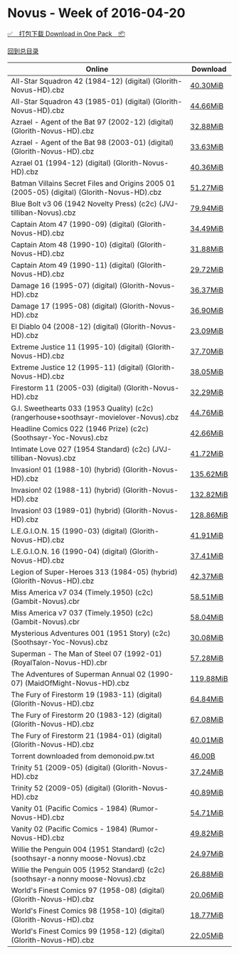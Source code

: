 # Novus - Week of 2016-04-20

[✅&emsp;打包下载 Download in One Pack&emsp;📦](https://pan.baidu.com/s/1kUNWxEJ)

[回到总目录](https://github.com/alicewish/markdown/blob/master/Catalogs.md)



Online | Download
--- | ---
All-Star Squadron 42 (1984-12) (digital) (Glorith-Novus-HD).cbz | [40.30MiB](https://pan.baidu.com/s/1kUNWxEJ#list/path=%2FNovus%20-%20Week%20of%202016%20Q2%2FNovus%20-%20Week%20of%202016-04-20%2F%E3%82%BF%E3%82%B5%E3%82%A6%E3%82%AD%E3%82%BD%E3%82%BF%E3%82%B9%E3%82%AF%E3%82%AA%E3%82%BB%E3%82%AA%E3%82%B7%E3%82%B5%E3%82%AD%E3%82%AD%E3%82%BB%E3%82%B1%E3%82%B7%E3%82%AD%E3%82%AA%E3%82%B3%E3%82%BF%E3%82%A4%E3%82%A8%E3%82%A4%E3%82%AF%E3%82%BF%E3%82%BF%E3%82%A8%E3%82%AA%E3%82%B7%E3%82%AA&parentPath=%2FNovus%20-%20Week%20of%202016%20Q2)
All-Star Squadron 43 (1985-01) (digital) (Glorith-Novus-HD).cbz | [44.66MiB](https://pan.baidu.com/s/1kUNWxEJ#list/path=%2FNovus%20-%20Week%20of%202016%20Q2%2FNovus%20-%20Week%20of%202016-04-20%2F%E3%82%AF%E3%82%BD%E3%82%B5%E3%82%BF%E3%82%BB%E3%82%B1%E3%82%BF%E3%82%B3%E3%82%BB%E3%82%A8%E3%82%AA%E3%82%AB%E3%82%B5%E3%82%BB%E3%82%B9%E3%82%AB%E3%82%A8%E3%82%AF%E3%82%B3%E3%82%BD%E3%82%A8%E3%82%BB%E3%82%AF%E3%82%AD%E3%82%B3%E3%82%B1%E3%82%A8%E3%82%A2%E3%82%AA%E3%82%AB%E3%82%B1%E3%82%A6&parentPath=%2FNovus%20-%20Week%20of%202016%20Q2)
Azrael - Agent of the Bat 97 (2002-12) (digital) (Glorith-Novus-HD).cbz | [32.88MiB](https://pan.baidu.com/s/1kUNWxEJ#list/path=%2FNovus%20-%20Week%20of%202016%20Q2%2FNovus%20-%20Week%20of%202016-04-20%2F%E3%82%B5%E3%82%BF%E3%82%BF%E3%82%AD%E3%82%B9%E3%82%BD%E3%82%AF%E3%82%BD%E3%82%A8%E3%82%A8%E3%82%AF%E3%82%AF%E3%82%B7%E3%82%B1%E3%82%A4%E3%82%B5%E3%82%AB%E3%82%B3%E3%82%BD%E3%82%BF%E3%82%AF%E3%82%BB%E3%82%B5%E3%82%B5%E3%82%B9%E3%82%A4%E3%82%AA%E3%82%A2%E3%82%AD%E3%82%A2%E3%82%B1%E3%82%AF&parentPath=%2FNovus%20-%20Week%20of%202016%20Q2)
Azrael - Agent of the Bat 98 (2003-01) (digital) (Glorith-Novus-HD).cbz | [33.63MiB](https://pan.baidu.com/s/1kUNWxEJ#list/path=%2FNovus%20-%20Week%20of%202016%20Q2%2FNovus%20-%20Week%20of%202016-04-20%2F%E3%82%A4%E3%82%BB%E3%82%BF%E3%82%AA%E3%82%B5%E3%82%AB%E3%82%A4%E3%82%AB%E3%82%B5%E3%82%AB%E3%82%A6%E3%82%BD%E3%82%B5%E3%82%B1%E3%82%AB%E3%82%A8%E3%82%A4%E3%82%BB%E3%82%BD%E3%82%AF%E3%82%AF%E3%82%A6%E3%82%BB%E3%82%B9%E3%82%B5%E3%82%AB%E3%82%AF%E3%82%BD%E3%82%AF%E3%82%BD%E3%82%AA%E3%82%B5&parentPath=%2FNovus%20-%20Week%20of%202016%20Q2)
Azrael 01 (1994-12) (digital) (Glorith-Novus-HD).cbz | [40.36MiB](https://pan.baidu.com/s/1kUNWxEJ#list/path=%2FNovus%20-%20Week%20of%202016%20Q2%2FNovus%20-%20Week%20of%202016-04-20%2F%E3%82%AA%E3%82%AF%E3%82%B3%E3%82%A2%E3%82%A2%E3%82%B9%E3%82%B9%E3%82%BF%E3%82%A2%E3%82%AB%E3%82%A4%E3%82%A4%E3%82%A6%E3%82%A8%E3%82%BB%E3%82%AA%E3%82%B3%E3%82%BF%E3%82%B7%E3%82%AA%E3%82%AD%E3%82%A8%E3%82%B9%E3%82%B7%E3%82%B1%E3%82%B9%E3%82%B1%E3%82%B5%E3%82%B1%E3%82%BB%E3%82%BB%E3%82%BD&parentPath=%2FNovus%20-%20Week%20of%202016%20Q2)
Batman Villains Secret Files and Origins 2005 01 (2005-05) (digital) (Glorith-Novus-HD).cbz | [51.27MiB](https://pan.baidu.com/s/1kUNWxEJ#list/path=%2FNovus%20-%20Week%20of%202016%20Q2%2FNovus%20-%20Week%20of%202016-04-20%2F%E3%82%B9%E3%82%B7%E3%82%A8%E3%82%BB%E3%82%B3%E3%82%B3%E3%82%B3%E3%82%BF%E3%82%AA%E3%82%B3%E3%82%A2%E3%82%A4%E3%82%B1%E3%82%A8%E3%82%B9%E3%82%B5%E3%82%BD%E3%82%B5%E3%82%A4%E3%82%B1%E3%82%AB%E3%82%A4%E3%82%B9%E3%82%A2%E3%82%B1%E3%82%B3%E3%82%A6%E3%82%A6%E3%82%AD%E3%82%AA%E3%82%AF%E3%82%AB&parentPath=%2FNovus%20-%20Week%20of%202016%20Q2)
Blue Bolt v3 06 (1942 Novelty Press) (c2c) (JVJ-tilliban-Novus).cbz | [79.94MiB](https://pan.baidu.com/s/1kUNWxEJ#list/path=%2FNovus%20-%20Week%20of%202016%20Q2%2FNovus%20-%20Week%20of%202016-04-20%2F%E3%82%AD%E3%82%BF%E3%82%A8%E3%82%AA%E3%82%AA%E3%82%B3%E3%82%AF%E3%82%B9%E3%82%A2%E3%82%AF%E3%82%A8%E3%82%AF%E3%82%A6%E3%82%B3%E3%82%AA%E3%82%B7%E3%82%B3%E3%82%AF%E3%82%BF%E3%82%B3%E3%82%B3%E3%82%BD%E3%82%BD%E3%82%B9%E3%82%AA%E3%82%AA%E3%82%AB%E3%82%AD%E3%82%B9%E3%82%B7%E3%82%B3%E3%82%B5&parentPath=%2FNovus%20-%20Week%20of%202016%20Q2)
Captain Atom 47 (1990-09) (digital) (Glorith-Novus-HD).cbz | [34.49MiB](https://pan.baidu.com/s/1kUNWxEJ#list/path=%2FNovus%20-%20Week%20of%202016%20Q2%2FNovus%20-%20Week%20of%202016-04-20%2F%E3%82%AD%E3%82%A6%E3%82%B7%E3%82%AF%E3%82%BF%E3%82%BB%E3%82%BF%E3%82%AF%E3%82%B7%E3%82%AB%E3%82%BF%E3%82%A6%E3%82%AB%E3%82%A2%E3%82%AF%E3%82%AF%E3%82%B7%E3%82%A2%E3%82%BB%E3%82%BB%E3%82%A6%E3%82%AD%E3%82%AD%E3%82%BF%E3%82%A8%E3%82%AB%E3%82%A8%E3%82%A6%E3%82%A6%E3%82%A6%E3%82%B5%E3%82%AD&parentPath=%2FNovus%20-%20Week%20of%202016%20Q2)
Captain Atom 48 (1990-10) (digital) (Glorith-Novus-HD).cbz | [31.88MiB](https://pan.baidu.com/s/1kUNWxEJ#list/path=%2FNovus%20-%20Week%20of%202016%20Q2%2FNovus%20-%20Week%20of%202016-04-20%2F%E3%82%A4%E3%82%AB%E3%82%A6%E3%82%AB%E3%82%B5%E3%82%A4%E3%82%B3%E3%82%AF%E3%82%A6%E3%82%B9%E3%82%A2%E3%82%A8%E3%82%AF%E3%82%A2%E3%82%AA%E3%82%AB%E3%82%B7%E3%82%BB%E3%82%AD%E3%82%B3%E3%82%B7%E3%82%A4%E3%82%A6%E3%82%B9%E3%82%B7%E3%82%B9%E3%82%A4%E3%82%B3%E3%82%B1%E3%82%B7%E3%82%BD%E3%82%AA&parentPath=%2FNovus%20-%20Week%20of%202016%20Q2)
Captain Atom 49 (1990-11) (digital) (Glorith-Novus-HD).cbz | [29.72MiB](https://pan.baidu.com/s/1kUNWxEJ#list/path=%2FNovus%20-%20Week%20of%202016%20Q2%2FNovus%20-%20Week%20of%202016-04-20%2F%E3%82%B3%E3%82%AD%E3%82%AD%E3%82%AD%E3%82%B7%E3%82%B3%E3%82%A8%E3%82%B7%E3%82%B5%E3%82%A6%E3%82%B5%E3%82%B3%E3%82%BB%E3%82%BF%E3%82%A6%E3%82%B3%E3%82%BF%E3%82%A6%E3%82%AD%E3%82%B1%E3%82%AF%E3%82%AD%E3%82%AA%E3%82%BB%E3%82%B1%E3%82%A2%E3%82%AA%E3%82%AA%E3%82%AB%E3%82%B1%E3%82%AF%E3%82%BD&parentPath=%2FNovus%20-%20Week%20of%202016%20Q2)
Damage 16 (1995-07) (digital) (Glorith-Novus-HD).cbz | [36.37MiB](https://pan.baidu.com/s/1kUNWxEJ#list/path=%2FNovus%20-%20Week%20of%202016%20Q2%2FNovus%20-%20Week%20of%202016-04-20%2F%E3%82%BF%E3%82%B9%E3%82%A2%E3%82%B3%E3%82%B5%E3%82%B9%E3%82%B1%E3%82%BF%E3%82%A6%E3%82%B9%E3%82%AF%E3%82%AD%E3%82%A8%E3%82%A2%E3%82%B1%E3%82%B9%E3%82%AA%E3%82%A2%E3%82%B7%E3%82%AB%E3%82%BB%E3%82%B7%E3%82%A2%E3%82%AB%E3%82%A6%E3%82%AF%E3%82%A8%E3%82%A4%E3%82%A8%E3%82%B3%E3%82%AF%E3%82%A2&parentPath=%2FNovus%20-%20Week%20of%202016%20Q2)
Damage 17 (1995-08) (digital) (Glorith-Novus-HD).cbz | [36.90MiB](https://pan.baidu.com/s/1kUNWxEJ#list/path=%2FNovus%20-%20Week%20of%202016%20Q2%2FNovus%20-%20Week%20of%202016-04-20%2F%E3%82%BB%E3%82%A8%E3%82%A8%E3%82%B3%E3%82%B5%E3%82%B1%E3%82%B7%E3%82%B3%E3%82%BB%E3%82%BD%E3%82%B9%E3%82%B3%E3%82%AD%E3%82%B3%E3%82%B3%E3%82%AD%E3%82%AF%E3%82%BB%E3%82%A6%E3%82%BD%E3%82%A2%E3%82%BF%E3%82%AA%E3%82%A6%E3%82%B9%E3%82%AB%E3%82%BF%E3%82%BB%E3%82%A2%E3%82%BB%E3%82%AB%E3%82%BF&parentPath=%2FNovus%20-%20Week%20of%202016%20Q2)
El Diablo 04 (2008-12) (digital) (Glorith-Novus-HD).cbz | [23.09MiB](https://pan.baidu.com/s/1kUNWxEJ#list/path=%2FNovus%20-%20Week%20of%202016%20Q2%2FNovus%20-%20Week%20of%202016-04-20%2F%E3%82%A4%E3%82%BF%E3%82%B1%E3%82%B5%E3%82%A6%E3%82%BB%E3%82%AF%E3%82%B1%E3%82%A6%E3%82%BD%E3%82%AA%E3%82%B1%E3%82%BB%E3%82%BB%E3%82%B1%E3%82%B3%E3%82%B5%E3%82%BF%E3%82%A8%E3%82%A4%E3%82%B3%E3%82%A8%E3%82%A8%E3%82%AA%E3%82%AF%E3%82%A2%E3%82%AA%E3%82%B7%E3%82%A8%E3%82%A8%E3%82%BF%E3%82%BF&parentPath=%2FNovus%20-%20Week%20of%202016%20Q2)
Extreme Justice 11 (1995-10) (digital) (Glorith-Novus-HD).cbz | [37.70MiB](https://pan.baidu.com/s/1kUNWxEJ#list/path=%2FNovus%20-%20Week%20of%202016%20Q2%2FNovus%20-%20Week%20of%202016-04-20%2F%E3%82%A2%E3%82%B3%E3%82%B5%E3%82%BB%E3%82%A4%E3%82%AB%E3%82%AB%E3%82%B3%E3%82%B7%E3%82%BF%E3%82%A6%E3%82%A4%E3%82%AB%E3%82%A2%E3%82%AA%E3%82%A6%E3%82%A2%E3%82%B3%E3%82%B3%E3%82%B1%E3%82%B5%E3%82%AF%E3%82%AA%E3%82%B5%E3%82%B3%E3%82%B7%E3%82%A4%E3%82%AA%E3%82%AA%E3%82%AB%E3%82%B9%E3%82%BD&parentPath=%2FNovus%20-%20Week%20of%202016%20Q2)
Extreme Justice 12 (1995-11) (digital) (Glorith-Novus-HD).cbz | [38.05MiB](https://pan.baidu.com/s/1kUNWxEJ#list/path=%2FNovus%20-%20Week%20of%202016%20Q2%2FNovus%20-%20Week%20of%202016-04-20%2F%E3%82%B7%E3%82%AB%E3%82%AF%E3%82%BB%E3%82%B1%E3%82%AB%E3%82%A4%E3%82%BD%E3%82%AA%E3%82%AB%E3%82%B1%E3%82%BF%E3%82%AF%E3%82%AD%E3%82%A6%E3%82%B1%E3%82%A2%E3%82%AF%E3%82%B3%E3%82%AB%E3%82%BD%E3%82%AF%E3%82%A4%E3%82%BB%E3%82%A2%E3%82%B3%E3%82%B1%E3%82%A8%E3%82%B1%E3%82%B5%E3%82%AA%E3%82%B1&parentPath=%2FNovus%20-%20Week%20of%202016%20Q2)
Firestorm 11 (2005-03) (digital) (Glorith-Novus-HD).cbz | [32.29MiB](https://pan.baidu.com/s/1kUNWxEJ#list/path=%2FNovus%20-%20Week%20of%202016%20Q2%2FNovus%20-%20Week%20of%202016-04-20%2F%E3%82%B5%E3%82%B1%E3%82%AD%E3%82%BD%E3%82%AA%E3%82%B3%E3%82%AA%E3%82%B1%E3%82%A8%E3%82%B5%E3%82%AF%E3%82%AD%E3%82%AF%E3%82%BF%E3%82%BD%E3%82%A2%E3%82%B1%E3%82%BD%E3%82%A2%E3%82%B7%E3%82%BD%E3%82%BD%E3%82%BD%E3%82%B5%E3%82%B1%E3%82%A8%E3%82%AA%E3%82%B9%E3%82%B5%E3%82%BB%E3%82%AD%E3%82%A2&parentPath=%2FNovus%20-%20Week%20of%202016%20Q2)
G.I. Sweethearts 033 (1953 Quality) (c2c) (rangerhouse+soothsayr-movielover-Novus).cbz | [44.76MiB](https://pan.baidu.com/s/1kUNWxEJ#list/path=%2FNovus%20-%20Week%20of%202016%20Q2%2FNovus%20-%20Week%20of%202016-04-20%2F%E3%82%B5%E3%82%AA%E3%82%A6%E3%82%BD%E3%82%BD%E3%82%A2%E3%82%AD%E3%82%BD%E3%82%A6%E3%82%B1%E3%82%A6%E3%82%BF%E3%82%A4%E3%82%A6%E3%82%AB%E3%82%A2%E3%82%AB%E3%82%AB%E3%82%AD%E3%82%A6%E3%82%AF%E3%82%AD%E3%82%A8%E3%82%BB%E3%82%B7%E3%82%AD%E3%82%B3%E3%82%AA%E3%82%A2%E3%82%AA%E3%82%BD%E3%82%AA&parentPath=%2FNovus%20-%20Week%20of%202016%20Q2)
Headline Comics 022 (1946 Prize) (c2c) (Soothsayr-Yoc-Novus).cbz | [42.66MiB](https://pan.baidu.com/s/1kUNWxEJ#list/path=%2FNovus%20-%20Week%20of%202016%20Q2%2FNovus%20-%20Week%20of%202016-04-20%2F%E3%82%BB%E3%82%B3%E3%82%AA%E3%82%AD%E3%82%AF%E3%82%AA%E3%82%AF%E3%82%B3%E3%82%BF%E3%82%AD%E3%82%AB%E3%82%B1%E3%82%B3%E3%82%BB%E3%82%AA%E3%82%A2%E3%82%A4%E3%82%B3%E3%82%A8%E3%82%BD%E3%82%A2%E3%82%B9%E3%82%BF%E3%82%AF%E3%82%BD%E3%82%A2%E3%82%A2%E3%82%B3%E3%82%AA%E3%82%B7%E3%82%AA%E3%82%AB&parentPath=%2FNovus%20-%20Week%20of%202016%20Q2)
Intimate Love 027 (1954 Standard) (c2c) (JVJ-tilliban-Novus).cbz | [41.72MiB](https://pan.baidu.com/s/1kUNWxEJ#list/path=%2FNovus%20-%20Week%20of%202016%20Q2%2FNovus%20-%20Week%20of%202016-04-20%2F%E3%82%B9%E3%82%A6%E3%82%BD%E3%82%BD%E3%82%AA%E3%82%AF%E3%82%B5%E3%82%B1%E3%82%B9%E3%82%B9%E3%82%AA%E3%82%AA%E3%82%AD%E3%82%B5%E3%82%AA%E3%82%AF%E3%82%A2%E3%82%A2%E3%82%B9%E3%82%B7%E3%82%B5%E3%82%BB%E3%82%BF%E3%82%BB%E3%82%AF%E3%82%BB%E3%82%BF%E3%82%B3%E3%82%AF%E3%82%AA%E3%82%AD%E3%82%AA&parentPath=%2FNovus%20-%20Week%20of%202016%20Q2)
Invasion! 01 (1988-10) (hybrid) (Glorith-Novus-HD).cbz | [135.62MiB](https://pan.baidu.com/s/1kUNWxEJ#list/path=%2FNovus%20-%20Week%20of%202016%20Q2%2FNovus%20-%20Week%20of%202016-04-20%2F%E3%82%B3%E3%82%BD%E3%82%AB%E3%82%AA%E3%82%B5%E3%82%A6%E3%82%AB%E3%82%AB%E3%82%AF%E3%82%B5%E3%82%BB%E3%82%B1%E3%82%B1%E3%82%B9%E3%82%A4%E3%82%B5%E3%82%B5%E3%82%AB%E3%82%A2%E3%82%AF%E3%82%B9%E3%82%AA%E3%82%BD%E3%82%AB%E3%82%B9%E3%82%A4%E3%82%A4%E3%82%AF%E3%82%BF%E3%82%A8%E3%82%AD%E3%82%AF&parentPath=%2FNovus%20-%20Week%20of%202016%20Q2)
Invasion! 02 (1988-11) (hybrid) (Glorith-Novus-HD).cbz | [132.82MiB](https://pan.baidu.com/s/1kUNWxEJ#list/path=%2FNovus%20-%20Week%20of%202016%20Q2%2FNovus%20-%20Week%20of%202016-04-20%2F%E3%82%BD%E3%82%BF%E3%82%A4%E3%82%BF%E3%82%AB%E3%82%B1%E3%82%B1%E3%82%B3%E3%82%A8%E3%82%A2%E3%82%AA%E3%82%BD%E3%82%A6%E3%82%A2%E3%82%A4%E3%82%A6%E3%82%A4%E3%82%A2%E3%82%A8%E3%82%B7%E3%82%BF%E3%82%AA%E3%82%A2%E3%82%BD%E3%82%A4%E3%82%B3%E3%82%B9%E3%82%BB%E3%82%BF%E3%82%A6%E3%82%B9%E3%82%A8&parentPath=%2FNovus%20-%20Week%20of%202016%20Q2)
Invasion! 03 (1989-01) (hybrid) (Glorith-Novus-HD).cbz | [128.86MiB](https://pan.baidu.com/s/1kUNWxEJ#list/path=%2FNovus%20-%20Week%20of%202016%20Q2%2FNovus%20-%20Week%20of%202016-04-20%2F%E3%82%A2%E3%82%BD%E3%82%A8%E3%82%BB%E3%82%A2%E3%82%BF%E3%82%AA%E3%82%AD%E3%82%B7%E3%82%AB%E3%82%A8%E3%82%AA%E3%82%B1%E3%82%A8%E3%82%BF%E3%82%AD%E3%82%B7%E3%82%A2%E3%82%AA%E3%82%A4%E3%82%BB%E3%82%A2%E3%82%BB%E3%82%AB%E3%82%AB%E3%82%A6%E3%82%B5%E3%82%B5%E3%82%AF%E3%82%AD%E3%82%BB%E3%82%A2&parentPath=%2FNovus%20-%20Week%20of%202016%20Q2)
L.E.G.I.O.N. 15 (1990-03) (digital) (Glorith-Novus-HD).cbz | [41.91MiB](https://pan.baidu.com/s/1kUNWxEJ#list/path=%2FNovus%20-%20Week%20of%202016%20Q2%2FNovus%20-%20Week%20of%202016-04-20%2F%E3%82%A8%E3%82%B3%E3%82%AB%E3%82%A2%E3%82%AF%E3%82%AA%E3%82%AA%E3%82%B3%E3%82%BF%E3%82%AD%E3%82%BF%E3%82%AA%E3%82%BF%E3%82%BD%E3%82%BD%E3%82%B5%E3%82%BB%E3%82%BB%E3%82%A4%E3%82%A2%E3%82%BD%E3%82%B5%E3%82%AF%E3%82%B3%E3%82%B9%E3%82%AA%E3%82%BD%E3%82%AA%E3%82%B7%E3%82%A4%E3%82%B3%E3%82%BB&parentPath=%2FNovus%20-%20Week%20of%202016%20Q2)
L.E.G.I.O.N. 16 (1990-04) (digital) (Glorith-Novus-HD).cbz | [37.41MiB](https://pan.baidu.com/s/1kUNWxEJ#list/path=%2FNovus%20-%20Week%20of%202016%20Q2%2FNovus%20-%20Week%20of%202016-04-20%2F%E3%82%AA%E3%82%BD%E3%82%A8%E3%82%A6%E3%82%AA%E3%82%A2%E3%82%BB%E3%82%AF%E3%82%B7%E3%82%BF%E3%82%AD%E3%82%BD%E3%82%AF%E3%82%A6%E3%82%B7%E3%82%B1%E3%82%BB%E3%82%B1%E3%82%AA%E3%82%A6%E3%82%BB%E3%82%AF%E3%82%AF%E3%82%B9%E3%82%AB%E3%82%B5%E3%82%A4%E3%82%AA%E3%82%A6%E3%82%B7%E3%82%A8%E3%82%BF&parentPath=%2FNovus%20-%20Week%20of%202016%20Q2)
Legion of Super-Heroes 313 (1984-05) (hybrid) (Glorith-Novus-HD).cbz | [42.37MiB](https://pan.baidu.com/s/1kUNWxEJ#list/path=%2FNovus%20-%20Week%20of%202016%20Q2%2FNovus%20-%20Week%20of%202016-04-20%2F%E3%82%A4%E3%82%B7%E3%82%BD%E3%82%A2%E3%82%AA%E3%82%AB%E3%82%AB%E3%82%BB%E3%82%BD%E3%82%B1%E3%82%AB%E3%82%A2%E3%82%A2%E3%82%A2%E3%82%A2%E3%82%B3%E3%82%AA%E3%82%AD%E3%82%BB%E3%82%A4%E3%82%AF%E3%82%B5%E3%82%A4%E3%82%A6%E3%82%A2%E3%82%AB%E3%82%A4%E3%82%AA%E3%82%B7%E3%82%AA%E3%82%B1%E3%82%B7&parentPath=%2FNovus%20-%20Week%20of%202016%20Q2)
Miss America v7 034 (Timely.1950) (c2c) (Gambit-Novus).cbr | [58.51MiB](https://pan.baidu.com/s/1kUNWxEJ#list/path=%2FNovus%20-%20Week%20of%202016%20Q2%2FNovus%20-%20Week%20of%202016-04-20%2F%E3%82%B9%E3%82%B9%E3%82%B5%E3%82%A6%E3%82%AD%E3%82%B5%E3%82%BD%E3%82%AD%E3%82%BB%E3%82%B7%E3%82%BD%E3%82%B9%E3%82%BF%E3%82%A4%E3%82%B7%E3%82%BF%E3%82%B7%E3%82%BD%E3%82%BF%E3%82%B1%E3%82%AF%E3%82%B3%E3%82%A2%E3%82%BD%E3%82%BB%E3%82%BF%E3%82%B7%E3%82%B1%E3%82%AD%E3%82%BB%E3%82%B7%E3%82%BB&parentPath=%2FNovus%20-%20Week%20of%202016%20Q2)
Miss America v7 037 (Timely.1950) (c2c) (Gambit-Novus).cbr | [58.04MiB](https://pan.baidu.com/s/1kUNWxEJ#list/path=%2FNovus%20-%20Week%20of%202016%20Q2%2FNovus%20-%20Week%20of%202016-04-20%2F%E3%82%BB%E3%82%AB%E3%82%B5%E3%82%AD%E3%82%BF%E3%82%B5%E3%82%AB%E3%82%BF%E3%82%B3%E3%82%A4%E3%82%AB%E3%82%AB%E3%82%BD%E3%82%A2%E3%82%A4%E3%82%AF%E3%82%AA%E3%82%AF%E3%82%B5%E3%82%AA%E3%82%A8%E3%82%A8%E3%82%B3%E3%82%B7%E3%82%BD%E3%82%A4%E3%82%B9%E3%82%A2%E3%82%B1%E3%82%A6%E3%82%A8%E3%82%A8&parentPath=%2FNovus%20-%20Week%20of%202016%20Q2)
Mysterious Adventures 001 (1951 Story) (c2c) (Soothsayr-Yoc-Novus).cbz | [30.08MiB](https://pan.baidu.com/s/1kUNWxEJ#list/path=%2FNovus%20-%20Week%20of%202016%20Q2%2FNovus%20-%20Week%20of%202016-04-20%2F%E3%82%B1%E3%82%A2%E3%82%A2%E3%82%A4%E3%82%BD%E3%82%A2%E3%82%AF%E3%82%BB%E3%82%A2%E3%82%B1%E3%82%A8%E3%82%A2%E3%82%AB%E3%82%B1%E3%82%AB%E3%82%B9%E3%82%B7%E3%82%BD%E3%82%BF%E3%82%A4%E3%82%B1%E3%82%AF%E3%82%B3%E3%82%BF%E3%82%AA%E3%82%A4%E3%82%B5%E3%82%BF%E3%82%BB%E3%82%A6%E3%82%B5%E3%82%BB&parentPath=%2FNovus%20-%20Week%20of%202016%20Q2)
Superman - The Man of Steel 07 (1992-01) (RoyalTalon-Novus-HD).cbr | [57.28MiB](https://pan.baidu.com/s/1kUNWxEJ#list/path=%2FNovus%20-%20Week%20of%202016%20Q2%2FNovus%20-%20Week%20of%202016-04-20%2F%E3%82%BB%E3%82%BB%E3%82%BB%E3%82%AF%E3%82%BB%E3%82%AA%E3%82%B3%E3%82%A6%E3%82%B7%E3%82%A8%E3%82%BF%E3%82%AA%E3%82%A2%E3%82%AA%E3%82%B3%E3%82%A4%E3%82%BB%E3%82%AA%E3%82%AA%E3%82%B1%E3%82%B3%E3%82%AD%E3%82%B1%E3%82%B1%E3%82%A6%E3%82%BB%E3%82%A8%E3%82%B9%E3%82%AA%E3%82%BF%E3%82%A2%E3%82%AD&parentPath=%2FNovus%20-%20Week%20of%202016%20Q2)
The Adventures of Superman Annual 02 (1990-07) (MaidOfMight-Novus-HD).cbz | [119.88MiB](https://pan.baidu.com/s/1kUNWxEJ#list/path=%2FNovus%20-%20Week%20of%202016%20Q2%2FNovus%20-%20Week%20of%202016-04-20%2F%E3%82%B7%E3%82%B1%E3%82%B5%E3%82%B1%E3%82%AF%E3%82%AF%E3%82%B9%E3%82%B7%E3%82%AF%E3%82%BB%E3%82%A2%E3%82%AB%E3%82%B1%E3%82%BD%E3%82%BF%E3%82%BD%E3%82%B1%E3%82%BD%E3%82%AF%E3%82%BD%E3%82%BF%E3%82%AB%E3%82%B5%E3%82%A8%E3%82%B9%E3%82%AB%E3%82%A4%E3%82%B3%E3%82%AA%E3%82%A6%E3%82%B7%E3%82%AB&parentPath=%2FNovus%20-%20Week%20of%202016%20Q2)
The Fury of Firestorm 19 (1983-11) (digital) (Glorith-Novus-HD).cbz | [64.84MiB](https://pan.baidu.com/s/1kUNWxEJ#list/path=%2FNovus%20-%20Week%20of%202016%20Q2%2FNovus%20-%20Week%20of%202016-04-20%2F%E3%82%A8%E3%82%A8%E3%82%AF%E3%82%A4%E3%82%A8%E3%82%BD%E3%82%AA%E3%82%A4%E3%82%A6%E3%82%B9%E3%82%BB%E3%82%AF%E3%82%A2%E3%82%AB%E3%82%B3%E3%82%B9%E3%82%AF%E3%82%AF%E3%82%AF%E3%82%AF%E3%82%AF%E3%82%A2%E3%82%B1%E3%82%B7%E3%82%B3%E3%82%B1%E3%82%AB%E3%82%A4%E3%82%A4%E3%82%AF%E3%82%B3%E3%82%BD&parentPath=%2FNovus%20-%20Week%20of%202016%20Q2)
The Fury of Firestorm 20 (1983-12) (digital) (Glorith-Novus-HD).cbz | [67.08MiB](https://pan.baidu.com/s/1kUNWxEJ#list/path=%2FNovus%20-%20Week%20of%202016%20Q2%2FNovus%20-%20Week%20of%202016-04-20%2F%E3%82%B9%E3%82%B5%E3%82%AA%E3%82%AF%E3%82%A2%E3%82%A8%E3%82%A8%E3%82%BB%E3%82%A6%E3%82%AB%E3%82%A6%E3%82%BB%E3%82%B9%E3%82%BF%E3%82%A8%E3%82%A6%E3%82%AF%E3%82%B3%E3%82%BB%E3%82%AB%E3%82%A4%E3%82%B9%E3%82%AF%E3%82%B7%E3%82%B3%E3%82%B7%E3%82%B5%E3%82%A2%E3%82%B1%E3%82%A2%E3%82%AF%E3%82%AF&parentPath=%2FNovus%20-%20Week%20of%202016%20Q2)
The Fury of Firestorm 21 (1984-01) (digital) (Glorith-Novus-HD).cbz | [40.01MiB](https://pan.baidu.com/s/1kUNWxEJ#list/path=%2FNovus%20-%20Week%20of%202016%20Q2%2FNovus%20-%20Week%20of%202016-04-20%2F%E3%82%B9%E3%82%A2%E3%82%A2%E3%82%B5%E3%82%BF%E3%82%AB%E3%82%A4%E3%82%A2%E3%82%BF%E3%82%B1%E3%82%BF%E3%82%B9%E3%82%AB%E3%82%AF%E3%82%AB%E3%82%BF%E3%82%B5%E3%82%BB%E3%82%A8%E3%82%B1%E3%82%B1%E3%82%B7%E3%82%B7%E3%82%B9%E3%82%B3%E3%82%AB%E3%82%B3%E3%82%AF%E3%82%B1%E3%82%AB%E3%82%B3%E3%82%B9&parentPath=%2FNovus%20-%20Week%20of%202016%20Q2)
Torrent downloaded from demonoid.pw.txt | [46.00B](https://pan.baidu.com/s/1kUNWxEJ#list/path=%2FNovus%20-%20Week%20of%202016%20Q2%2FNovus%20-%20Week%20of%202016-04-20%2F%E3%82%B1%E3%82%BF%E3%82%B1%E3%82%A2%E3%82%B1%E3%82%B7%E3%82%BB%E3%82%AA%E3%82%B1%E3%82%BD%E3%82%AA%E3%82%A8%E3%82%BF%E3%82%A6%E3%82%A4%E3%82%AF%E3%82%B3%E3%82%AA%E3%82%B5%E3%82%B5%E3%82%BF%E3%82%B7%E3%82%A4%E3%82%A8%E3%82%A4%E3%82%A8%E3%82%B3%E3%82%A4%E3%82%BF%E3%82%B7%E3%82%BF%E3%82%A6&parentPath=%2FNovus%20-%20Week%20of%202016%20Q2)
Trinity 51 (2009-05) (digital) (Glorith-Novus-HD).cbz | [37.24MiB](https://pan.baidu.com/s/1kUNWxEJ#list/path=%2FNovus%20-%20Week%20of%202016%20Q2%2FNovus%20-%20Week%20of%202016-04-20%2F%E3%82%B7%E3%82%BD%E3%82%AA%E3%82%A4%E3%82%B9%E3%82%A4%E3%82%B7%E3%82%B3%E3%82%B3%E3%82%AA%E3%82%B3%E3%82%B9%E3%82%B1%E3%82%B5%E3%82%A4%E3%82%A6%E3%82%AA%E3%82%B7%E3%82%AD%E3%82%B5%E3%82%AD%E3%82%AD%E3%82%BF%E3%82%BD%E3%82%AA%E3%82%AD%E3%82%B1%E3%82%AD%E3%82%BF%E3%82%B9%E3%82%A8%E3%82%BD&parentPath=%2FNovus%20-%20Week%20of%202016%20Q2)
Trinity 52 (2009-05) (digital) (Glorith-Novus-HD).cbz | [40.89MiB](https://pan.baidu.com/s/1kUNWxEJ#list/path=%2FNovus%20-%20Week%20of%202016%20Q2%2FNovus%20-%20Week%20of%202016-04-20%2F%E3%82%A4%E3%82%B7%E3%82%AD%E3%82%A8%E3%82%AB%E3%82%AD%E3%82%A2%E3%82%AD%E3%82%B9%E3%82%A4%E3%82%A6%E3%82%A4%E3%82%A2%E3%82%BF%E3%82%AB%E3%82%B1%E3%82%AF%E3%82%B5%E3%82%A6%E3%82%AD%E3%82%A2%E3%82%B1%E3%82%AB%E3%82%BF%E3%82%A6%E3%82%A4%E3%82%BD%E3%82%AD%E3%82%A8%E3%82%B3%E3%82%AD%E3%82%A2&parentPath=%2FNovus%20-%20Week%20of%202016%20Q2)
Vanity 01 (Pacific Comics - 1984) (Rumor-Novus-HD).cbz | [54.71MiB](https://pan.baidu.com/s/1kUNWxEJ#list/path=%2FNovus%20-%20Week%20of%202016%20Q2%2FNovus%20-%20Week%20of%202016-04-20%2F%E3%82%AA%E3%82%B1%E3%82%AD%E3%82%B7%E3%82%B5%E3%82%A6%E3%82%A8%E3%82%A6%E3%82%B7%E3%82%B7%E3%82%B7%E3%82%AF%E3%82%BD%E3%82%BF%E3%82%AA%E3%82%AA%E3%82%BB%E3%82%BF%E3%82%B7%E3%82%B7%E3%82%AD%E3%82%A6%E3%82%AF%E3%82%B5%E3%82%BF%E3%82%AA%E3%82%A2%E3%82%B3%E3%82%AF%E3%82%A4%E3%82%AD%E3%82%A2&parentPath=%2FNovus%20-%20Week%20of%202016%20Q2)
Vanity 02 (Pacific Comics - 1984) (Rumor-Novus-HD).cbz | [49.82MiB](https://pan.baidu.com/s/1kUNWxEJ#list/path=%2FNovus%20-%20Week%20of%202016%20Q2%2FNovus%20-%20Week%20of%202016-04-20%2F%E3%82%A2%E3%82%BF%E3%82%B7%E3%82%BD%E3%82%AF%E3%82%A4%E3%82%A8%E3%82%AB%E3%82%BB%E3%82%B3%E3%82%A8%E3%82%B5%E3%82%BF%E3%82%BB%E3%82%A2%E3%82%B3%E3%82%AD%E3%82%A8%E3%82%B7%E3%82%B9%E3%82%A4%E3%82%BF%E3%82%A6%E3%82%B7%E3%82%B9%E3%82%BD%E3%82%BB%E3%82%AA%E3%82%BF%E3%82%B1%E3%82%AB%E3%82%B7&parentPath=%2FNovus%20-%20Week%20of%202016%20Q2)
Willie the Penguin 004 (1951 Standard) (c2c) (soothsayr-a nonny moose-Novus).cbz | [24.97MiB](https://pan.baidu.com/s/1kUNWxEJ#list/path=%2FNovus%20-%20Week%20of%202016%20Q2%2FNovus%20-%20Week%20of%202016-04-20%2F%E3%82%B7%E3%82%AA%E3%82%B3%E3%82%BB%E3%82%AA%E3%82%BB%E3%82%B9%E3%82%AF%E3%82%A4%E3%82%A2%E3%82%B3%E3%82%B9%E3%82%B5%E3%82%B3%E3%82%B1%E3%82%BB%E3%82%AD%E3%82%AB%E3%82%AB%E3%82%AD%E3%82%AF%E3%82%A2%E3%82%B5%E3%82%B1%E3%82%B1%E3%82%B7%E3%82%B5%E3%82%A4%E3%82%AD%E3%82%AB%E3%82%BD%E3%82%A8&parentPath=%2FNovus%20-%20Week%20of%202016%20Q2)
Willie the Penguin 005 (1952 Standard) (c2c) (soothsayr-a nonny moose-Novus).cbz | [26.88MiB](https://pan.baidu.com/s/1kUNWxEJ#list/path=%2FNovus%20-%20Week%20of%202016%20Q2%2FNovus%20-%20Week%20of%202016-04-20%2F%E3%82%AA%E3%82%B5%E3%82%AF%E3%82%AF%E3%82%B7%E3%82%A8%E3%82%B3%E3%82%AB%E3%82%BD%E3%82%BB%E3%82%BF%E3%82%B1%E3%82%BB%E3%82%B1%E3%82%A8%E3%82%B7%E3%82%BF%E3%82%BB%E3%82%AF%E3%82%AF%E3%82%A8%E3%82%BF%E3%82%B5%E3%82%A6%E3%82%A6%E3%82%BD%E3%82%A4%E3%82%B1%E3%82%AA%E3%82%B9%E3%82%B9%E3%82%B9&parentPath=%2FNovus%20-%20Week%20of%202016%20Q2)
World's Finest Comics 97 (1958-08) (digital) (Glorith-Novus-HD).cbz | [20.06MiB](https://pan.baidu.com/s/1kUNWxEJ#list/path=%2FNovus%20-%20Week%20of%202016%20Q2%2FNovus%20-%20Week%20of%202016-04-20%2F%E3%82%A8%E3%82%BF%E3%82%A2%E3%82%A6%E3%82%B5%E3%82%BF%E3%82%B3%E3%82%AB%E3%82%A2%E3%82%A4%E3%82%B5%E3%82%B5%E3%82%B1%E3%82%B1%E3%82%BF%E3%82%BB%E3%82%AB%E3%82%BF%E3%82%AD%E3%82%BD%E3%82%A4%E3%82%BD%E3%82%A6%E3%82%AF%E3%82%AB%E3%82%B7%E3%82%B1%E3%82%A4%E3%82%AD%E3%82%BB%E3%82%B5%E3%82%B1&parentPath=%2FNovus%20-%20Week%20of%202016%20Q2)
World's Finest Comics 98 (1958-10) (digital) (Glorith-Novus-HD).cbz | [18.77MiB](https://pan.baidu.com/s/1kUNWxEJ#list/path=%2FNovus%20-%20Week%20of%202016%20Q2%2FNovus%20-%20Week%20of%202016-04-20%2F%E3%82%A8%E3%82%AB%E3%82%AF%E3%82%BB%E3%82%B7%E3%82%B3%E3%82%B1%E3%82%B3%E3%82%BB%E3%82%BD%E3%82%A8%E3%82%A4%E3%82%B1%E3%82%B5%E3%82%AA%E3%82%A2%E3%82%AD%E3%82%BD%E3%82%AB%E3%82%B9%E3%82%B5%E3%82%A2%E3%82%B5%E3%82%B5%E3%82%A2%E3%82%AB%E3%82%AD%E3%82%B5%E3%82%AD%E3%82%B5%E3%82%AF%E3%82%B5&parentPath=%2FNovus%20-%20Week%20of%202016%20Q2)
World's Finest Comics 99 (1958-12) (digital) (Glorith-Novus-HD).cbz | [22.05MiB](https://pan.baidu.com/s/1kUNWxEJ#list/path=%2FNovus%20-%20Week%20of%202016%20Q2%2FNovus%20-%20Week%20of%202016-04-20%2F%E3%82%AB%E3%82%B5%E3%82%BB%E3%82%A6%E3%82%A8%E3%82%B3%E3%82%AF%E3%82%BB%E3%82%B9%E3%82%AB%E3%82%BB%E3%82%A8%E3%82%B7%E3%82%B7%E3%82%AF%E3%82%B9%E3%82%BD%E3%82%BF%E3%82%BB%E3%82%B5%E3%82%BF%E3%82%AB%E3%82%B3%E3%82%BD%E3%82%A2%E3%82%A4%E3%82%BF%E3%82%BF%E3%82%B9%E3%82%B3%E3%82%A8%E3%82%BD&parentPath=%2FNovus%20-%20Week%20of%202016%20Q2)